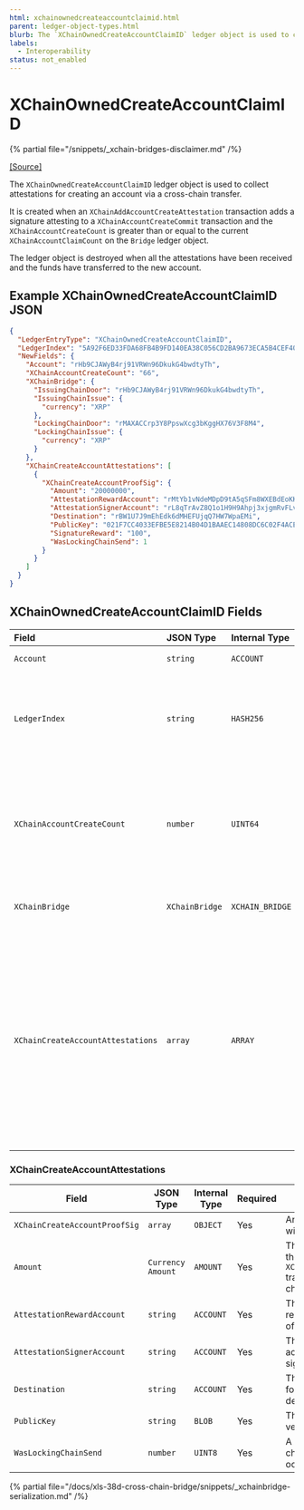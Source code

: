```yaml
---
html: xchainownedcreateaccountclaimid.html
parent: ledger-object-types.html
blurb: The `XChainOwnedCreateAccountClaimID` ledger object is used to collect attestations for creating an account via a cross-chain transfer. 
labels:
  - Interoperability
status: not_enabled
---
```

# XChainOwnedCreateAccountClaimID

{% partial file="/snippets/_xchain-bridges-disclaimer.md" /%}

[[Source]](https://github.com/seelabs/rippled/blob/xbridge/src/ripple/protocol/impl/LedgerFormats.cpp#L296-L306 "Source")

The `XChainOwnedCreateAccountClaimID` ledger object is used to collect attestations for creating an account via a cross-chain transfer.

It is created when an `XChainAddAccountCreateAttestation` transaction adds a signature attesting to a `XChainAccountCreateCommit` transaction and the `XChainAccountCreateCount` is greater than or equal to the current `XChainAccountClaimCount` on the `Bridge` ledger object.

The ledger object is destroyed when all the attestations have been received and the funds have transferred to the new account.


## Example XChainOwnedCreateAccountClaimID JSON

```json
{
  "LedgerEntryType": "XChainOwnedCreateAccountClaimID",
  "LedgerIndex": "5A92F6ED33FDA68FB4B9FD140EA38C056CD2BA9673ECA5B4CEF40F2166BB6F0C",
  "NewFields": {
    "Account": "rHb9CJAWyB4rj91VRWn96DkukG4bwdtyTh",
    "XChainAccountCreateCount": "66",
    "XChainBridge": {
      "IssuingChainDoor": "rHb9CJAWyB4rj91VRWn96DkukG4bwdtyTh",
      "IssuingChainIssue": {
        "currency": "XRP"
      },
      "LockingChainDoor": "rMAXACCrp3Y8PpswXcg3bKggHX76V3F8M4",
      "LockingChainIssue": {
        "currency": "XRP"
      }
    },
    "XChainCreateAccountAttestations": [
      {
        "XChainCreateAccountProofSig": {
          "Amount": "20000000",
          "AttestationRewardAccount": "rMtYb1vNdeMDpD9tA5qSFm8WXEBdEoKKVw",
          "AttestationSignerAccount": "rL8qTrAvZ8Q1o1H9H9Ahpj3xjgmRvFLvJ3",
          "Destination": "rBW1U7J9mEhEdk6dMHEFUjqQ7HW7WpaEMi",
          "PublicKey": "021F7CC4033EFBE5E8214B04D1BAAEC14808DC6C02F4ACE930A8EF0F5909B0C438",
          "SignatureReward": "100",
          "WasLockingChainSend": 1
        }
      }
    ]
  }
}
```


## XChainOwnedCreateAccountClaimID Fields

| Field                             | JSON Type      | Internal Type     | Required? | Description |
|:----------------------------------|:---------------|:------------------|:----------|:------------|
| `Account`                         | `string`       | `ACCOUNT`         | Yes       | The account that owns this object. |
| `LedgerIndex`                     | `string`       | `HASH256`         | Yes       | The ledger index is a hash of a unique prefix for `XChainOwnedClaimID`s, the actual `XChainClaimID` value, and the fields in `XChainBridge`. |
| `XChainAccountCreateCount`        | `number`       | `UINT64`          | Yes       | An integer that determines the order that accounts created through cross-chain transfers must be performed. Smaller numbers must execute before larger numbers. |
| `XChainBridge`                    | `XChainBridge` | `XCHAIN_BRIDGE`   | Yes       | The door accounts and assets of the bridge this object correlates to. |
| `XChainCreateAccountAttestations` | `array`        | `ARRAY`           | Yes       | Attestations collected from the witness servers. This includes the parameters needed to recreate the message that was signed, including the amount, destination, signature reward amount, and reward account for that signature. With the exception of the reward account, all signatures must sign the message created with common parameters. |


### XChainCreateAccountAttestations

| Field                         | JSON Type         | Internal Type | Required | Description |
|-------------------------------|-------------------|---------------|----------|-------------|
| `XChainCreateAccountProofSig` | `array`           | `OBJECT`      | Yes      | An attestation from one witness server. |
| `Amount`                      | `Currency Amount` | `AMOUNT`      | Yes      | The amount committed by the `XChainAccountCreateCommit` transaction on the source chain. |
| `AttestationRewardAccount`    | `string`          | `ACCOUNT`     | Yes      | The account that should receive this signer's share of the `SignatureReward`. |
| `AttestationSignerAccount`    | `string`          | `ACCOUNT`     | Yes      | The account on the door account's signer list that is signing the transaction. |
| `Destination`                 | `string`          | `ACCOUNT`     | Yes      | The destination account for the funds on the destination chain. |
| `PublicKey`                   | `string`          | `BLOB`        | Yes      | The public key used to verify the signature. |
| `WasLockingChainSend`         | `number`          | `UINT8`       | Yes      | A boolean representing the chain where the event occurred. |


{% partial file="/docs/xls-38d-cross-chain-bridge/snippets/_xchainbridge-serialization.md" /%}
